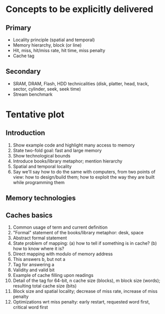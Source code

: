 # Concepts to be explicitly delivered

## Primary
- Locality principle (spatial and temporal)
- Memory hierarchy, block (or line)
- Hit, miss, hit/miss rate, hit time, miss penalty
- Cache tag

## Secondary
- SRAM, DRAM, Flash, HDD technicalities (disk, platter, head, track, sector, cylinder, seek, seek time)
- Stream benchmark

# Tentative plot

## Introduction
1. Show example code and highlight many access to memory
2. State two-fold goal: fast and large memory
3. Show technological bounds
4. Introduce books/library metaphor; mention hierarchy
5. Spatial and temporal locality
6. Say we'll say how to do the same with computers, from two points of view: how to design/build them; how to exploit the way they are built while programming them

## Memory technologies

## Caches basics
1. Common usage of term and current definition
2. "Formal" statement of the books/library metaphor: desk, space
3. Abstract formal statement
4. State problem of mapping: (a) how to tell if something is in cache? (b) how to know where it is?
5. Direct mapping with modulo of memory address
6. This answers b, but not a
7. Tag for answering a
8. Validity and valid bit
9. Example of cache filling upon readings
10. Detail of the tag for 64-bit, n cache size (blocks), m block size (words); resulting total cache size (bits)
11. Block size and spatial locality; decrease of miss rate, increase of miss penalty
12. Optimizations wrt miss penalty: early restart, requested word first, critical word first
